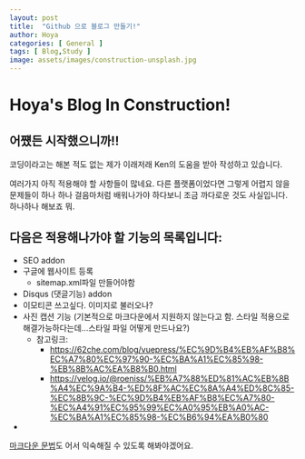 ```yaml
---
layout: post
title:  "Github 으로 블로그 만들기!"
author: Hoya
categories: [ General ]
tags: [ Blog,Study ]
image: assets/images/construction-unsplash.jpg
---
```


# Hoya's Blog In Construction!

## 어쩄든 시작했으니까!!

코딩이라고는 해본 적도 없는 제가 이래저래 Ken의 도움을 받아 작성하고 있습니다.

여러가지 아직 적용해야 할 사항들이 많네요. 다른 플랫폼이었다면 그렇게 어렵지 않을 문제들이 하나 하나 걸음마처럼 배워나가야 하다보니 조금 까다로운 것도 사실입니다. 
하나하나 해보죠 뭐.


## 다음은 적용해나가야 할 기능의 목록입니다:

- SEO addon
- 구글에 웹사이트 등록
    - sitemap.xml파일 만들어야함
- Disqus (댓글기능) addon
- 이모티콘 쓰고싶다. 이미지로 불러오나?
- 사진 캡션 기능 (기본적으로 마크다운에서 지원하지 않는다고 함. 스타일 적용으로 해결가능하다는데...스타일 파일 어떻게 만드나요?)
    - 참고링크: 
        - <https://62che.com/blog/vuepress/%EC%9D%B4%EB%AF%B8%EC%A7%80%EC%97%90-%EC%BA%A1%EC%85%98-%EB%8B%AC%EA%B8%B0.html>
        - <https://velog.io/@roeniss/%EB%A7%88%ED%81%AC%EB%8B%A4%EC%9A%B4-%ED%8F%AC%EC%8A%A4%ED%8C%85-%EC%8B%9C-%EC%9D%B4%EB%AF%B8%EC%A7%80-%EC%A4%91%EC%95%99%EC%A0%95%EB%A0%AC-%EC%BA%A1%EC%85%98-%EC%B6%94%EA%B0%80>
- 

[마크다운 문법](https://gist.github.com/ihoneymon/652be052a0727ad59601)도 어서 익숙해질 수 있도록 해봐야겠어요.


